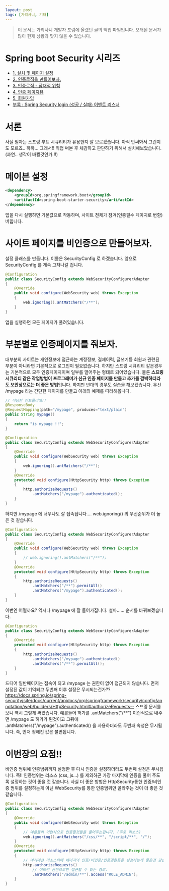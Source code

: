 ```yaml
---
layout: post
tags: [가리사니, 기타]
---
```


> 이 문서는 가리사니 개발자 포럼에 올렸던 글의 백업 파일입니다.
오래된 문서가 많아 현재 상황과 맞지 않을 수 있습니다.


# Spring boot Security 시리즈
- [1. 설치 및 페이지 설정](/lab?topicId=283)
- [2. 인증로직을 만들어보자.](/lab?topicId=284)
- [3. 인증로직 - 잠재적 위험](/lab?topicId=285)
- [4. 인증 페이지뷰](/lab?topicId=286)
- [5. 회원가입](/lab?topicId=287)
- [부록 : Spring Security login (성공 / 실패) 이벤트 리스너 ](/lab?topicId=311)


# 서론
사실 필자는 스프링 부트 시큐리티가 유용한지 잘 모르겠습니다.
아직 안써봐서 그런지도 모르죠.. 하하... 그래서!!
직접 써본 후 체감하고 판단하기 위해서 설치해보았습니다.
(과연.. 생각이 바뀔것인가.!!)


# 메이븐 설정
``` xml
<dependency>
	<groupId>org.springframework.boot</groupId>
	<artifactId>spring-boot-starter-security</artifactId>
</dependency>
```
앱을 다시 실행하면 기본값으로 작동하며, 사이트 전체가 잠겨(인증필수 페이지로 변함)버립니다.


# 사이트 페이지를 비인증으로 만들어보자.
설정 클래스를 만듭니다.
이름은 SecurityConfig 로 하겠습니다.
앞으로 SecurityConfig 를 계속 고처나갈 겁니다.
``` java
@Configuration
public class SecurityConfig extends WebSecurityConfigurerAdapter
{
	@Override
	public void configure(WebSecurity web) throws Exception
	{
		web.ignoring().antMatchers("/**");
	}
}
```
앱을 실행하면 모든 페이지가 풀려있습니다.


# 부분별로 인증페이지를 줘보자.
대부분의 사이트는 개인정보에 접근하는 계정정보, 결제이력, 글쓰기등 회원과 관련된 부분이 아니라면 기본적으로 로그인이 필요없습니다.
하지만 스프링 시큐리티 같은경우는 기본적으로 모두 인증페이지이며 일부를 열어주는 형태로 되어있습니다.
물론 **스프링 시큐리티 같은 작업방법이 프로그래머가 신규 인증 페이지를 만들고 추가를 깜박하더라도 보안상으로는 더 좋은 방법**입니다.
하지만 반대의 경우도 실습을 해보겠습니다.
우선 /mypage 라는 간단한 페이지를 만들고 아래의 예제를 따라해봅니다.
``` java
// 적당한 컨트롤러에!!
@ResponseBody
@RequestMapping(path="/mypage", produces="text/plain")
public String mypage()
{
	return "is mypage !!";
}
```
``` java
@Configuration
public class SecurityConfig extends WebSecurityConfigurerAdapter
{
	@Override
	public void configure(WebSecurity web) throws Exception
	{
		web.ignoring().antMatchers("/**");
	}
	@Override
	protected void configure(HttpSecurity http) throws Exception
	{
		http.authorizeRequests()
			.antMatchers("/mypage").authenticated();
	}
}
```
하지만 /mypage 에 너무나도 잘 접속됩니다....
web.ignoring() 의 우선순위가 더 높은 것 같습니다.
``` java
@Configuration
public class SecurityConfig extends WebSecurityConfigurerAdapter
{
	@Override
	public void configure(WebSecurity web) throws Exception
	{
		// web.ignoring().antMatchers("/**");
	}
	@Override
	protected void configure(HttpSecurity http) throws Exception
	{
		http.authorizeRequests()
			.antMatchers("/**").permitAll()
			.antMatchers("/mypage").authenticated();
	}
}
```
이번엔 어떨까요? 역시나 /mypage 에 잘 들어가집니다.
설마...... 순서를 바꿔보겠습니다.
``` java
@Configuration
public class SecurityConfig extends WebSecurityConfigurerAdapter
{
	@Override
	protected void configure(HttpSecurity http) throws Exception
	{
		http.authorizeRequests()
			.antMatchers("/mypage").authenticated()
			.antMatchers("/**").permitAll();
	}
}
```
드디어 일반페이지는 접속이 되고 /mypage 는 권한이 없어 접근되지 않습니다.
먼저 설정된 값이 기억되고 두번째 이후 설정은 무시되는건가??
https://docs.spring.io/spring-security/site/docs/current/apidocs/org/springframework/security/config/annotation/web/builders/HttpSecurity.html#authorizeRequests--
스프링 문서를 보니 역시 그렇게 써있습니다.
예를들어 허가를 .antMatchers("/**") 이런식으로 내주면 /mypage 도 허가가 된것이고 그뒤에 .antMatchers("/mypage").authenticated() 을 사용하더라도 두번째 속성은 무시됩니다.
즉, 먼저 정해진 값은 불변됩니다.


# 이번장의 요점!!
비인증 범위에 인증범위까지 설정한 후 다시 인증을 설정하더라도 두번째 설정은 무시됩니다.
즉!! 인증범위는 리소스 (css, js...) 를 제외하곤 가장 마지막에 인증을 풀어 주도록 설정하는 것이 좋을 것 같습니다.
사실 더 좋은 방법은 HttpSecurity통한 인증/비인증 범위를 설정하는게 아닌 WebSecurity를 통한 인증범위만 골라주는 것이 더 좋은 것 같습니다.
``` java
@Configuration
public class SecurityConfig extends WebSecurityConfigurerAdapter
{
	@Override
	public void configure(WebSecurity web) throws Exception
	{
		// 예를들어 이런식으로 인증할것들을 풀어주는겁니다. (주로 리소스)
		web.ignoring().antMatchers("/css/**", "/script/**", "/");
	}
	@Override
	protected void configure(HttpSecurity http) throws Exception
	{
		// 여기에선 리소스외에 페이지의 인증/비인증/인증권한등을 설정하는게 좋은것 같습니다.
		http.authorizeRequests()
			// 어드민 권한으로만 접근할 수 있는 경로.
			.antMatchers("/admin/**").access("ROLE_ADMIN");
	}
}
```